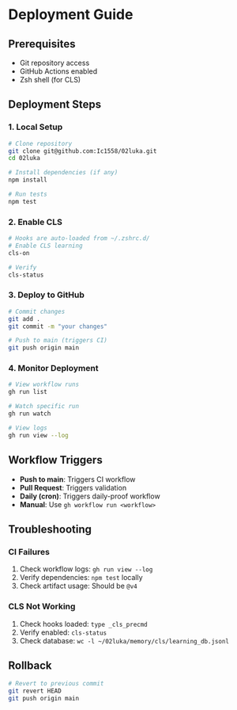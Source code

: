 # Deployment Guide

## Prerequisites

- Git repository access
- GitHub Actions enabled
- Zsh shell (for CLS)

## Deployment Steps

### 1. Local Setup

```bash
# Clone repository
git clone git@github.com:Ic1558/02luka.git
cd 02luka

# Install dependencies (if any)
npm install

# Run tests
npm test
```

### 2. Enable CLS

```bash
# Hooks are auto-loaded from ~/.zshrc.d/
# Enable CLS learning
cls-on

# Verify
cls-status
```

### 3. Deploy to GitHub

```bash
# Commit changes
git add .
git commit -m "your changes"

# Push to main (triggers CI)
git push origin main
```

### 4. Monitor Deployment

```bash
# View workflow runs
gh run list

# Watch specific run
gh run watch

# View logs
gh run view --log
```

## Workflow Triggers

- **Push to main**: Triggers CI workflow
- **Pull Request**: Triggers validation
- **Daily (cron)**: Triggers daily-proof workflow
- **Manual**: Use `gh workflow run <workflow>`

## Troubleshooting

### CI Failures

1. Check workflow logs: `gh run view --log`
2. Verify dependencies: `npm test` locally
3. Check artifact usage: Should be `@v4`

### CLS Not Working

1. Check hooks loaded: `type _cls_precmd`
2. Verify enabled: `cls-status`
3. Check database: `wc -l ~/02luka/memory/cls/learning_db.jsonl`

## Rollback

```bash
# Revert to previous commit
git revert HEAD
git push origin main
```
